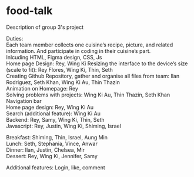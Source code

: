# food-talk
Description of group 3's project <br />

Duties: <br />
Each team member collects one cuisine’s recipe, picture, and related information. And participate in coding in their cuisine’s part. <br />
Inlcuding HTML, Figma design, CSS, Js <br />
Home page Design: Rey, Wing Ki
Resizing the interface to the device’s size (scale to fit): Rey Flores, Wing Ki, Thin, Seth <br />
Creating Github Repository, gather and organise all files from team: Ilan Rodriguez, Seth Khan, Wing Ki Au, Thin Thazin <br />
Animation on Homepage: Rey <br />
Solving problems with projects: Wing Ki Au, Thin Thazin, Seth Khan <br />
Navigation bar <br />
Home page design: Rey, Wing Ki Au <br />
Search (additional feature): Wing Ki Au <br />
Backend: Rey, Samy, Wing Ki, Thin, Seth <br />
Javascript: Rey, Justin, Wing Ki, Shiming, Israel <br />


Breakfast: Shiming, Thin, Israel, Aung Min <br />
Lunch: Seth, Stephania, Vince, Anwar <br />
Dinner: Ilan, Justin, Chelsea, Mir <br />
Dessert: Rey, Wing Ki, Jennifer, Samy <br />

Additional features: Login, like, comment <br />
